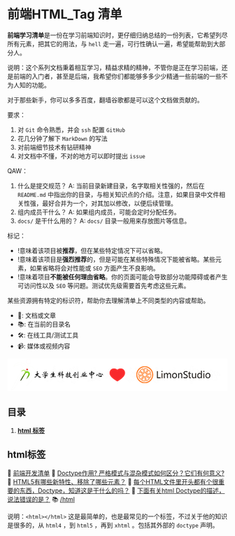 # 前端HTML_Tag 清单

**前端学习清单**是一份在学习前端知识时，更仔细归纳总结的一份列表，它希望列尽所有元素，把其它的用法，与 `hell` 走一遍，可行性确认一遍，希望能帮助到大部分人。

说明：这个系列文档秉着相互学习，精益求精的精神，不管你是正在学习前端，还是前端的入门者，甚至是后端，我希望你们都能够多多少少精通一些前端的一些不为人知的功能。

对于那些新手，你可以多多百度，翻墙谷歌都是可以这个文档做贡献的。

要求：
1. 对 `Git` 命令熟悉，并会 `ssh` 配置 `GitHub`
2. 花几分钟了解下 `MarkDown` 的写法
3. 对前端细节技术有钻研精神
4. 对文档中不懂，不对的地方可以即时提出 `issue`

QAW：
1. 什么是提交规范？
A: 当前目录新建目录，名字取相关性强的，然后在 `README.md` 中指出你的目录，与相关知识点的介绍。注意，如果目录中文件相关性强，最好合并为一个，对其加以修改，以便后续管理。
2. 组内成员干什么？
A: 如果组内成员，可能会定时分配任务。
3. `docs/` 是干什么用的？ 
A: `docs/` 目录一般用来存放图片等信息。

标记：

* !意味着该项目被**推荐**，但在某些特定情况下可以省略。
* !意味着该项目是**强烈推荐**的，但是可能在某些特殊情况下能被省略。某些元素，如果省略将会对性能或 `SEO` 方面产生不良影响。
* !意味着项目**不能被任何理由省略**。你的页面可能会导致部分功能障碍或者产生可访问性以及 `SEO` 等问题。测试优先级需要首先考虑这些元素。

某些资源拥有特定的标识符，帮助你去理解清单上不同类型的内容或帮助。

* 📖: 文档或文章
* 📚: 在当前的目录名
* 🛠: 在线工具/测试工具
* 📹: 媒体或视频内容

[![](/docs/images/logo&logo.png)](https://github.com/LimonStudio)

## 目录

1. **[html 标签](#html标签)**

## html标签

📖 [前端开发清单](https://github.com/JohnsenZhou/Front-End-Checklist)
📖 [Doctype作用? 严格模式与混杂模式如何区分？它们有何意义?](https://www.nowcoder.com/ta/review-frontend/review?tpId=80&tqId=29680&query=&asc=true&order=&page=3)
📖 [HTML5有哪些新特性、移除了哪些元素？](https://www.nowcoder.com/ta/review-frontend/review?tpId=80&tqId=29681&query=&asc=true&order=&page=4)
📖 [每个HTML文件里开头都有个很重要的东西，Doctype，知道这是干什么的吗？](https://www.nowcoder.com/ta/review-frontend/review?tpId=80&tqId=29683&query=&asc=true&order=&page=6)
📖 [下面有关html Doctype的描述，说法错误的是？](https://www.nowcoder.com/questionTerminal/7dff0c51f4644baf94db7535d8b304da)
📚 [/html](/html)

说明：`<html></html>` 这是最简单的，也是最常见的一个标签，不过关于他的知识是很多的，从 `html4` ，到 `html5` ，再到 `xhtml` 。包括其外部的 `doctype` 声明。
